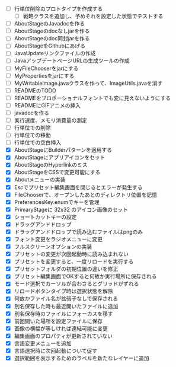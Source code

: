 - [ ] 行単位削除のプロトタイプを作成する
  - [ ] 戦略クラスを追加し、予めそれを設定した状態でテストする

- [ ] AboutStageのJavadocを作る
- [ ] AboutStageのdocなしjarを作る
- [ ] AboutStageのdoc同封jarを作る
- [ ] AboutStageをGithubにあげる
- [ ] JavaUpdateリンクファイルの作成
- [ ] JavaアップデートページURLの生成ツールの作成
- [ ] MyFileChooserをjarにする
- [ ] MyPropertiesをjarにする
- [ ] MyWritableImage.javaクラスを作って、ImageUtils.javaを消す
- [ ] READMEのTODO
- [ ] READMEをプロポーショナルフォントでも変に見えないようにする
- [ ] READMEにGIFアニメの挿入
- [ ] javadocを作る
- [ ] 実行速度、メモリ消費量の測定
- [ ] 行単位での削除
- [ ] 行単位での移動
- [ ] 行単位での空白挿入
- [x] AboutStageにBuilderパターンを適用する
- [x] AboutStageにアプリアイコンをセット
- [x] AboutStageのHyperlinkのミス
- [x] AboutStageをCSSで変更可能にする
- [x] Aboutメニューの実装
- [x] Escでプリセット編集画面を閉じるとエラーが発生する
- [x] FileChooserで、オープンしたあとのディレクトリ位置を記憶
- [x] PreferencesKey.enumでキーを管理
- [x] PrimaryStageに 32x32 のアイコン画像のセット
- [x] ショートカットキーの設定
- [x] ドラッグアンドドロップ
- [x] ドラッグアンドドロップで読み込むファイルはpngのみ
- [x] フォント変更をラジオメニューに変更
- [x] フルスクリーンオプションの実装
- [x] プリセットの変更が次回起動時に読み込まれない
- [x] プリセットを変更すると、一度リロードを実行する
- [x] プリセットフォルダの初期位置の違いを修正
- [x] プリセット編集画面でOKすると何故か実行場所に保存される
- [x] モード選択でカーソルが合わさるとグリッドがずれる
- [x] リロードボタンタイプ時は選択状態を解除
- [x] 何故かファイル名が拡張子なしで保存される
- [x] 別名保存した時も最近開いたファイルに追加
- [x] 別名保存時のファイルにフォーカスを移す
- [x] 前回開いた場所を設定ファイルに保存
- [x] 画像の横幅が等しければ連結可能に変更
- [x] 編集画面のプロパティが更新されていない
- [x] 言語変更メニューを追加
- [x] 言語選択時に次回起動について促す
- [x] 選択範囲を表示するためのラベルを新たなレイヤーに追加
